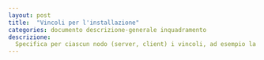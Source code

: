 ```yaml
---
layout: post
title:  "Vincoli per l'installazione"
categories: documento descrizione-generale inquadramento
descrizione:
  Specifica per ciascun nodo (server, client) i vincoli, ad esempio la sequenza di inizializzazione, livello di sicurezza richiesto etc.
---
```

